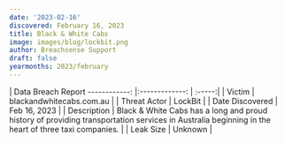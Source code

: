 ```yaml
---
date: '2023-02-16'
discovered: February 16, 2023
title: Black & White Cabs
image: images/blog/lockbit.png
author: Breachsense Support
draft: false
yearmonths: 2023/february
---
```



| Data Breach Report
------------:     |:-------------:    | :-----:|
| Victim      | blackandwhitecabs.com.au      | 
| Threat Actor      | LockBit      | 
| Date Discovered      | Feb 16, 2023      | 
| Description      | Black & White Cabs has a long and proud history of providing transportation services in Australia beginning in the heart of three taxi companies.      | 
| Leak Size      | Unknown      | 

